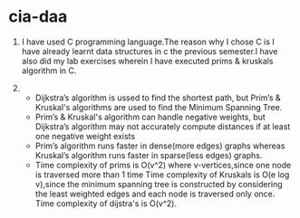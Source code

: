 # cia-daa
1. I have used C programming language.The reason why I chose C is I have already learnt data structures in c the previous semester.I have also did my lab exercises wherein I have executed prims & kruskals algorithm in C.

2. + Dijkstra’s algorithm is ussed to find the shortest path, but Prim’s & Kruskal's algorithms are used to find the Minimum Spanning Tree.
   + Prim’s & Kruskal's algorithm can handle negative weights, but Dijkstra’s algorithm may not accurately compute distances if at least one negative            weight exists
   + Prim’s algorithm runs faster in dense(more edges) graphs whereas Kruskal’s algorithm runs faster in sparse(less edges) graphs.
   + Time complexity of prims is O(v^2) where v-vertices,since one node is traversed more than 1 time
     Time complexity of Kruskals is O(e log v),since the minimum spanning tree is constructed by considering the least weighted edges and each node is          traversed only once.
     Time complexity of dijstra's is O(v^2).
     
